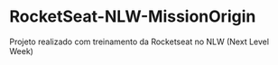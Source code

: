 # RocketSeat-NLW-MissionOrigin
Projeto realizado com treinamento da Rocketseat no NLW (Next Level Week)
